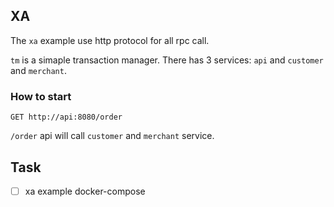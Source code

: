 ## XA
The `xa` example use http protocol for all rpc call.

`tm` is a simaple transaction manager. There has 3 services: `api` and `customer` and `merchant`.

### How to start
```
GET http://api:8080/order
```
`/order` api will call `customer` and `merchant` service.

## Task
- [ ] xa example docker-compose
